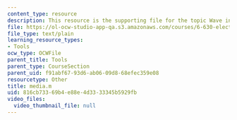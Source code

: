 ```yaml
---
content_type: resource
description: This resource is the supporting file for the topic Wave in a Plasma Medium.
file: https://ol-ocw-studio-app-qa.s3.amazonaws.com/courses/6-630-electromagnetics-fall-2006/816cb73369b4e88e4d3333345b5929fb_media.m
file_type: text/plain
learning_resource_types:
- Tools
ocw_type: OCWFile
parent_title: Tools
parent_type: CourseSection
parent_uid: f91abf67-93d6-ab06-09d8-68efec359e08
resourcetype: Other
title: media.m
uid: 816cb733-69b4-e88e-4d33-33345b5929fb
video_files:
  video_thumbnail_file: null
---
```

